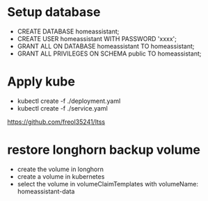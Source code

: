 # Setup database 
* CREATE DATABASE homeassistant;
* CREATE USER homeassistant WITH PASSWORD 'xxxx';
* GRANT ALL ON DATABASE homeassistant TO homeassistant;
* GRANT ALL PRIVILEGES  ON SCHEMA public TO homeassistant;

# Apply kube 
* kubectl create -f ./deployment.yaml
* kubectl create -f ./service.yaml

https://github.com/freol35241/ltss


# restore longhorn backup volume
- create the volume in longhorn
- create a volume in kubernetes
- select the volume in volumeClaimTemplates with volumeName: homeassistant-data